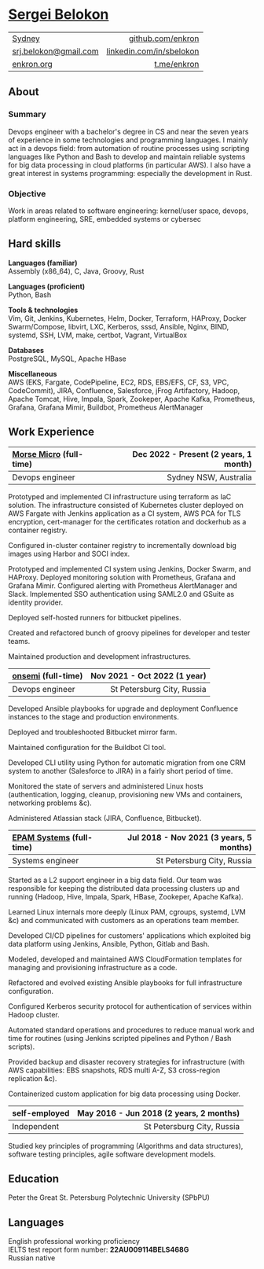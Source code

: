 # [Sergei Belokon](/download/sbelokon.pdf)

| | |
| :- | -: |
| [Sydney](https://www.google.com/maps/place/Sydney,+Australia/@-33.8822117,151.2210432,15z) | [github.com/enkron](https://github.com/enkron) |
| [srj.belokon@gmail.com](mailto:srj.belokon@gmail.com) | [linkedin.com/in/sbelokon](https://linkedin.com/in/sbelokon) |
| [enkron.org](https://enkron.org) | [t.me/enkron](https://t.me/enkron) |

## About

### Summary

Devops engineer with a bachelor's degree in CS and near the seven years of
experience in some technologies and programming languages. I mainly act in a
devops field: from automation of routine processes using scripting languages
like Python and Bash to develop and maintain reliable systems for big data
processing in cloud platforms (in particular AWS). I also have a great interest
in systems programming: especially the development in Rust.

### Objective

Work in areas related to software engineering: kernel/user space, devops,
platform engineering, SRE, embedded systems or cybersec

## Hard skills

**Languages (familiar)** \
Assembly (x86_64), C, Java, Groovy, Rust

**Languages (proficient)** \
Python, Bash

**Tools & technologies** \
Vim, Git, Jenkins, Kubernetes, Helm, Docker, Terraform, HAProxy, Docker
Swarm/Compose, libvirt, LXC, Kerberos, sssd, Ansible, Nginx, BIND, systemd,
SSH, LVM, make, certbot, Vagrant, VirtualBox

**Databases** \
PostgreSQL, MySQL, Apache HBase

**Miscellaneous** \
AWS (EKS, Fargate, CodePipeline, EC2, RDS, EBS/EFS, CF, S3, VPC, CodeCommit),
JIRA, Confluence, Salesforce, jFrog Artifactory, Hadoop, Apache Tomcat, Hive,
Impala, Spark, Zookeper, Apache Kafka, Prometheus, Grafana, Grafana Mimir,
Buildbot, Prometheus AlertManager

## Work Experience

| **[Morse Micro](https://morsemicro.com) (full-time)** | **Dec 2022 - Present (2 years, 1 month)** |
| :- | -: |
| Devops engineer | Sydney NSW, Australia |

Prototyped and implemented CI infrastructure using terraform as IaC solution.
The infrastructure consisted of Kubernetes cluster deployed on AWS Fargate
with Jenkins application as a CI system, AWS PCA for TLS encryption,
cert-manager for the certificates rotation and dockerhub as a container
registry.

Configured in-cluster container registry to incrementally download big images
using Harbor and SOCI index.

Prototyped and implemented CI system using Jenkins, Docker Swarm, and
HAProxy. Deployed monitoring solution with Prometheus, Grafana and Grafana
Mimir. Configured alerting with Prometheus AlertManager and Slack. Implemented
SSO authentication using SAML2.0 and GSuite as identity provider.

Deployed self-hosted runners for bitbucket pipelines.

Created and refactored bunch of groovy pipelines for developer and tester
teams.

Maintained production and development infrastructures.

| **[onsemi](https://onsemi.com) (full-time)** | **Nov 2021 - Oct 2022 (1 year)** |
| :- | -: |
| Devops engineer | St Petersburg City, Russia |

Developed Ansible playbooks for upgrade and deployment Confluence instances to
the stage and production environments.

Deployed and troubleshooted Bitbucket mirror farm.

Maintained configuration for the Buildbot CI tool.

Developed CLI utility using Python for automatic migration from one CRM system
to another (Salesforce to JIRA) in a fairly short period of time.

Monitored the state of servers and administered Linux hosts (authentication,
logging, cleanup, provisioning new VMs and containers, networking problems
&c).

Administered Atlassian stack (JIRA, Confluence, Bitbucket).

| **[EPAM Systems](https://epam.com) (full-time)** | **Jul 2018 - Nov 2021 (3 years, 5 months)** |
| :- | -: |
| Systems engineer | St Petersburg City, Russia |

Started as a L2 support engineer in a big data field. Our team was responsible
for keeping the distributed data processing clusters up and running (Hadoop,
Hive, Impala, Spark, HBase, Zookeper, Apache Kafka).

Learned Linux internals more deeply (Linux PAM, cgroups, systemd, LVM &c) and
communicated with customers as an operations team member.

Developed CI/CD pipelines for customers' applications which exploited big data
platform using Jenkins, Ansible, Python, Gitlab and Bash.

Modeled, developed and maintained AWS CloudFormation templates for managing
and provisioning infrastructure as a code.

Refactored and evolved existing Ansible playbooks for full infrastructure
configuration.

Configured Kerberos security protocol for authentication of services within
Hadoop cluster.

Automated standard operations and procedures to reduce manual work and time for
routines (using Jenkins scripted pipelines and Python / Bash scripts).

Provided backup and disaster recovery strategies for infrastructure (with AWS
capabilities: EBS snapshots, RDS multi A-Z, S3 cross-region replication &c).

Containerized custom application for big data processing using Docker.

| **self-employed** | **May 2016 - Jun 2018 (2 years, 2 months)** |
| :- | -: |
| Independent | St Petersburg City, Russia |

Studied key principles of programming (Algorithms and data structures),
software testing principles, agile software development models.

## Education

Peter the Great St. Petersburg Polytechnic University (SPbPU)

## Languages

English professional working proficiency \
IELTS test report form number: **22AU009114BELS468G** \
Russian native
